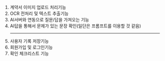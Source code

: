 1. 계약서 이미지 업로드 처리기능
2. OCR 전처리 및 텍스트 추출기능
3. AI서버와 연동으로 질문/답을 가져오는 기능
4. AI답을 통해서 문제가 있는 문장 확인(일단은 프롬프트를 이용할 것 같음)
   *************************
6. 사용자 기록 저장기능
7. 회원가입 및 로그인기능
8. 확인 체크리스트 기능
